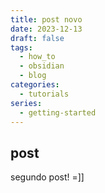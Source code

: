 ```yaml
---
title: post novo
date: 2023-12-13
draft: false
tags:
  - how_to
  - obsidian
  - blog
categories:
  - tutorials
series:
  - getting-started
---
```


## post

segundo post! =]]